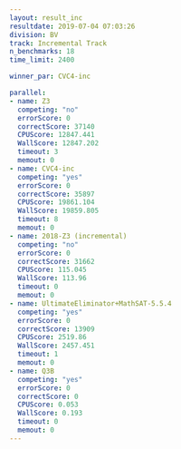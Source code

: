 ```yaml
---
layout: result_inc
resultdate: 2019-07-04 07:03:26
division: BV
track: Incremental Track
n_benchmarks: 18
time_limit: 2400

winner_par: CVC4-inc

parallel:
- name: Z3
  competing: "no"
  errorScore: 0
  correctScore: 37140
  CPUScore: 12847.441
  WallScore: 12847.202
  timeout: 3
  memout: 0
- name: CVC4-inc
  competing: "yes"
  errorScore: 0
  correctScore: 35897
  CPUScore: 19861.104
  WallScore: 19859.805
  timeout: 8
  memout: 0
- name: 2018-Z3 (incremental)
  competing: "no"
  errorScore: 0
  correctScore: 31662
  CPUScore: 115.045
  WallScore: 113.96
  timeout: 0
  memout: 0
- name: UltimateEliminator+MathSAT-5.5.4
  competing: "yes"
  errorScore: 0
  correctScore: 13909
  CPUScore: 2519.86
  WallScore: 2457.451
  timeout: 1
  memout: 0
- name: Q3B
  competing: "yes"
  errorScore: 0
  correctScore: 0
  CPUScore: 0.053
  WallScore: 0.193
  timeout: 0
  memout: 0
---
```

